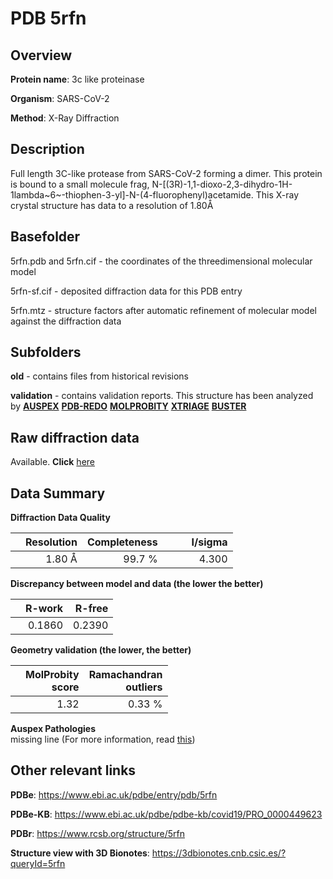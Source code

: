 # PDB 5rfn

## Overview

**Protein name**: 3c like proteinase

**Organism**: SARS-CoV-2

**Method**: X-Ray Diffraction

## Description

Full length 3C-like protease from SARS-CoV-2 forming a dimer. This protein is bound to a small molecule frag, N-[(3R)-1,1-dioxo-2,3-dihydro-1H-1lambda~6~-thiophen-3-yl]-N-(4-fluorophenyl)acetamide. This X-ray crystal structure has data to a resolution of 1.80Å

## Basefolder

5rfn.pdb and 5rfn.cif - the coordinates of the threedimensional molecular model

5rfn-sf.cif - deposited diffraction data for this PDB entry

5rfn.mtz - structure factors after automatic refinement of molecular model against the diffraction data

## Subfolders



**old** - contains files from historical revisions

**validation** - contains validation reports. This structure has been analyzed by [**AUSPEX**](https://github.com/thorn-lab/coronavirus_structural_task_force/tree/master/pdb/3c_like_proteinase/SARS-CoV-2/5rfn/validation/auspex) [**PDB-REDO**](https://github.com/thorn-lab/coronavirus_structural_task_force/tree/master/pdb/3c_like_proteinase/SARS-CoV-2/5rfn/validation/pdb-redo) [**MOLPROBITY**](https://github.com/thorn-lab/coronavirus_structural_task_force/tree/master/pdb/3c_like_proteinase/SARS-CoV-2/5rfn/validation/molprobity) [**XTRIAGE**](https://github.com/thorn-lab/coronavirus_structural_task_force/blob/master/pdb/3c_like_proteinase/SARS-CoV-2/5rfn/validation/Xtriage_output.log) [**BUSTER**](https://www.globalphasing.com/buster/wiki/index.cgi?Covid19Pdb5RFN) 



## Raw diffraction data

Available. **Click** [here](https://zenodo.org/record/3731484) 

## Data Summary
**Diffraction Data Quality**

|   | Resolution | Completeness| I/sigma |
|---|-------------:|----------------:|--------------:|
|   |1.80 Å|99.7  %|<img width=50/>4.300|

**Discrepancy between model and data (the lower the better)**

|   | **R-work**| **R-free**   
|---|-------------:|----------------:|           
||  0.1860|  0.2390|

**Geometry validation (the lower, the better)**

|   |**MolProbity<br>score**| **Ramachandran<br>outliers** 
|---|-------------:|----------------:|
||  1.32|  0.33 %|

**Auspex Pathologies**<br> missing line (For more information, read [this](https://github.com/thorn-lab/coronavirus_structural_task_force/blob/master/pdb/3c_like_proteinase/SARS-CoV-2/5rfn/validation/auspex/5rfn_auspex_comments.txt))

 



## Other relevant links 
**PDBe**:  https://www.ebi.ac.uk/pdbe/entry/pdb/5rfn

**PDBe-KB**: https://www.ebi.ac.uk/pdbe/pdbe-kb/covid19/PRO_0000449623 
 
**PDBr**: https://www.rcsb.org/structure/5rfn 

**Structure view with 3D Bionotes**: https://3dbionotes.cnb.csic.es/?queryId=5rfn

